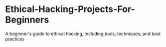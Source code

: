 # Ethical-Hacking-Projects-For-Beginners
A beginner's guide to ethical hacking, including tools, techniques, and best practices
